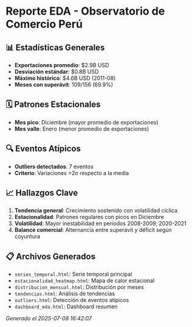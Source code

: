 # Reporte EDA - Observatorio de Comercio Perú

## 📊 Estadísticas Generales
- **Exportaciones promedio**: $2.9B USD
- **Desviación estándar**: $0.8B USD
- **Máximo histórico**: $4.6B USD (2011-08)
- **Meses con superávit**: 109/156 (69.9%)

## 🗓️ Patrones Estacionales
- **Mes pico**: Diciembre (mayor promedio de exportaciones)
- **Mes valle**: Enero (menor promedio de exportaciones)

## 🔍 Eventos Atípicos
- **Outliers detectados**: 7 eventos
- **Criterio**: Variaciones >2σ respecto a la media

## 📈 Hallazgos Clave
1. **Tendencia general**: Crecimiento sostenido con volatilidad cíclica
2. **Estacionalidad**: Patrones regulares con picos en Diciembre
3. **Volatilidad**: Mayor inestabilidad en períodos 2008-2009, 2020-2021
4. **Balance comercial**: Alternancia entre superávit y déficit según coyuntura

## 📋 Archivos Generados
- `series_temporal.html`: Serie temporal principal
- `estacionalidad_heatmap.html`: Mapa de calor estacional
- `distribucion_mensual.html`: Distribución por meses
- `tendencias.html`: Análisis de tendencias
- `outliers.html`: Detección de eventos atípicos
- `dashboard_eda.html`: Dashboard resumen

*Generado el 2025-07-08 16:42:07*
